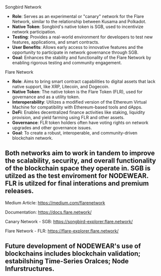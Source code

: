 Songbird Network
- **Role**: Serves as an experimental or "canary" network for the Flare Network, similar to the relationship between Kusama and Polkadot.
- **Native Token**: Songbird's native token is SGB, used to incentivize network participation.
- **Testing**: Provides a real-world environment for developers to test new features, applications, and smart contracts.
- **User Benefits**: Allows early access to innovative features and the opportunity to participate in network governance through SGB.
- **Goal**: Enhances the stability and functionality of the Flare Network by enabling rigorous testing and community engagement.

Flare Network
- **Role**: Aims to bring smart contract capabilities to digital assets that lack native support, like XRP, Litecoin, and Dogecoin.
- **Native Token**: The native token is the Flare Token (FLR), used for governance and as a utility token.
- **Interoperability**: Utilizes a modified version of the Ethereum Virtual Machine for compatibility with Ethereum-based tools and dApps.
- **DeFi**: Enables decentralized finance activities like staking, liquidity provision, and yield farming using FLR and other assets.
- **Governance**: FLR token holders often have voting rights on network upgrades and other governance issues.
- **Goal**: To create a robust, interoperable, and community-driven blockchain network.

Both networks aim to work in tandem to improve the scalability, security, and overall functionality of the blockchain space they operate in.
SGB is utilzed as the test enviroment for NODEWEAR. FLR is utilzed for final interations and premium releases.
--------------------------------------------------------------------------------------------------------------------------------------------------------------------

Medium Article: https://medium.com/flarenetwork

Documentation: https://docs.flare.network/

Canary Network - SGB: https://songbird-explorer.flare.network/

Flare Network - FLR: https://flare-explorer.flare.network/

Future development of NODEWEAR's use of blockchains includes blockchain validation; estabilshing Time-Series Oralces; Node Infurstructures. 
--------------------------------------------------------------------------------------------------------------------------------------------------------------------
